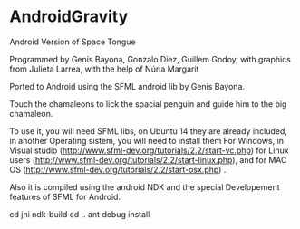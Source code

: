 AndroidGravity
==============

Android Version of Space Tongue

Programmed by Genís Bayona, Gonzalo Diez, Guillem Godoy, 
with graphics from Julieta Larrea,
with the help of Núria Margarit 

Ported to Android using the SFML android lib by Genís Bayona.

Touch the chamaleons to lick the spacial penguin and guide him to the big chamaleon.


To use it, you will need SFML libs, 
on Ubuntu 14 they are already included, in another Operating sistem, 
you will need to install them For Windows, in Visual studio (http://www.sfml-dev.org/tutorials/2.2/start-vc.php) 
for Linux users (http://www.sfml-dev.org/tutorials/2.2/start-linux.php), 
and for MAC OS (http://www.sfml-dev.org/tutorials/2.2/start-osx.php) .

Also it is compiled using the android NDK and the special Developement features of SFML for Android.


cd jni
ndk-build
cd ..
ant debug install
